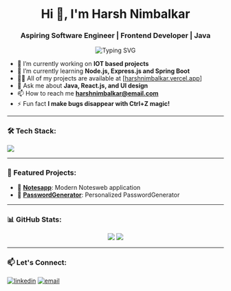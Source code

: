 <h1 align="center">Hi 👋, I'm Harsh Nimbalkar</h1>
<h3 align="center">Aspiring Software Engineer | Frontend Developer | Java</h3>

<p align="center">
  <img src="https://readme-typing-svg.herokuapp.com?font=Fira+Code&duration=4000&pause=1000&color=9B59B6&center=true&vCenter=true&width=435&lines=Frontend+Developer;Tech+Explorer+%F0%9F%9A%80" alt="Typing SVG" />
</p>

- 🔭 I’m currently working on **IOT based projects**
- 🌱 I’m currently learning **Node.js, Express.js and Spring Boot**
- 👨‍💻 All of my projects are available at [[harshnimbalkar.vercel.app](https://harshportfolio6181.netlify.app/)]
- 💬 Ask me about **Java, React.js, and UI design**
- 📫 How to reach me **harshnimbalkar@email.com**
- ⚡ Fun fact **I make bugs disappear with Ctrl+Z magic!**

---

### 🛠 Tech Stack:
<p align="left">
  <img src="https://skillicons.dev/icons?i=html,css,js,react,tailwind,nodejs,java,spring,git,firebase,mysql" />
</p>

---

### 🚀 Featured Projects:
- 🔗 [**Notesapp**](https://modernoteswebapp.netlify.app/): Modern Notesweb application
- 🔗 [**PasswordGenerator**](https://innovativepasswordgenerator.netlify.app/): Personalized PasswordGenerator

---

### 📊 GitHub Stats:
<p align="center">
  <img src="https://github-readme-stats.vercel.app/api?username=harsh6183&show_icons=true&theme=react" />
  <img src="https://github-readme-streak-stats.herokuapp.com/?user=harsh6183&theme=react" />
</p>

---

### 📫 Let's Connect:
<p align="left">
  <a href="https://linkedin.com/in/harsh-nimbalkar6183" target="blank"><img align="center" src="https://img.shields.io/badge/-LinkedIn-blue?style=flat-square&logo=Linkedin" alt="linkedin" /></a>
  <a href="mailto:harshnimbalkar6181@email.com"><img align="center" src="https://img.shields.io/badge/-Email-red?style=flat-square&logo=Gmail&logoColor=white" alt="email" /></a>
</p>

